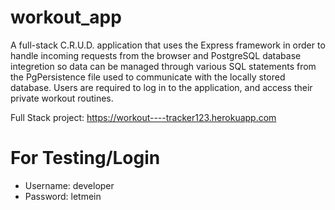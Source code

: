 # workout_app

A full-stack C.R.U.D. application that uses the Express framework in order to handle incoming requests from the browser and PostgreSQL database integretion  so data can be managed through various SQL statements from the PgPersistence file used to communicate with the locally stored database. Users are required to log in to the application, and access their private workout routines. 

Full Stack project: https://workout----tracker123.herokuapp.com

# For Testing/Login
 * Username: developer
 * Password: letmein




 
